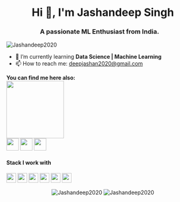 <h1 align="center">Hi 👋, I'm Jashandeep Singh</h1>
<h3 align="center">A passionate ML Enthusiast from India. <img src="https://image.flaticon.com/icons/svg/323/323299.svg" width="14"/> </h3>
<p align="left"> <img src="https://komarev.com/ghpvc/?username=Jashandeep2020" alt="Jashandeep2020" /> </p>

- 🌱 I’m currently learning **Data Science | Machine Learning**
- 📫 How to reach me: deepjashan2020@gmail.com

**You can find me here also:**  
<a><img src="https://icon-library.net//images/icon-programmer/icon-programmer-14.jpg" width="150px" height="150px" /></a> <br>
<a href="https://www.linkedin.com/in/jashandeep-singh-mlaspirant/"><img src="https://github.com/hussainweb/hussainweb/blob/main/icons/linkedin.png" width="32px" height="32px"></a>   <a href="https://twitter.com/jashan132"><img src="https://github.com/hussainweb/hussainweb/blob/main/icons/twitter.png" width="32px" height="32px"></a>
<a href = "https://www.instagram.com/_jashan.13/"><img src="https://github.com/hussainweb/hussainweb/blob/main/icons/instagram.png" width="32px" height="32px"></a>

<h4>Stack I work with</h4>
<p align="left">
<img src="https://img.shields.io/badge/python-3776AB.svg?&style=for-the-badge&logo=python&logoColor=white" height="25"/>
<img src="https://img.shields.io/badge/jupyter-F3631D.svg?&style=for-the-badge&logo=jupyter&logoColor=white" height="25"/>
<img src="https://img.shields.io/badge/anaconda-42B029.svg?&style=for-the-badge&logo=anaconda&logoColor=white" height="25"/>
<img src="https://img.shields.io/badge/VS%20Code-007ACC.svg?&style=for-the-badge&logo=visual-studio-code&logoColor=white" height="25"/>
<img src="https://img.shields.io/badge/sublime-FF9800.svg?&style=for-the-badge&logo=sublime-text&logoColor=white" height="25"/>
<img src="https://img.shields.io/badge/C++-3776AB.svg?&style=for-the-badge&logo=c%2B%2B&logoColor=white" height="25"/>
</p>

 <p align="center"> 
 
 <img src="https://github-readme-stats.vercel.app/api?username=Jashandeep2020&show_icons=true" alt="Jashandeep2020" /> 
 <img src="https://github-readme-stats.anuraghazra1.vercel.app/api/top-langs/?username=Jashandeep2020" alt="Jashandeep2020" />
 
 </p>
 <p>
 </p>
 
